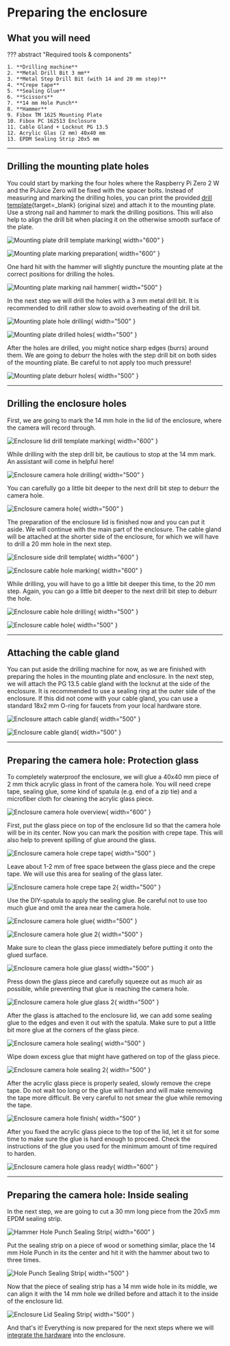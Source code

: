 # Preparing the enclosure

## What you will need

??? abstract "Required tools & components"

    1. **Drilling machine**
    2. **Metal Drill Bit 3 mm**
    3. **Metal Step Drill Bit (with 14 and 20 mm step)**
    4. **Crepe tape**
    5. **Sealing Glue**
    6. **Scissors**
    7. **14 mm Hole Punch**
    8. **Hammer**
    9. Fibox TM 1625 Mounting Plate
    10. Fibox PC 162513 Enclosure
    11. Cable Gland + Locknut PG 13.5
    12. Acrylic Glas (2 mm) 40x40 mm
    13. EPDM Sealing Strip 20x5 mm

---

## Drilling the mounting plate holes

You could start by marking the four holes where the Raspberry Pi Zero 2 W and
the PiJuice Zero will be fixed with the spacer bolts. Instead of measuring and
marking the drilling holes, you can print the provided
[drill template](https://github.com/maxsitt/insect-detect-docs/blob/main/PDF_templates/drilling_templates/mounting_plate_drill_template.pdf){target=_blank}
(original size) and attach it to the mounting plate. Use a strong nail and
hammer to mark the drilling positions. This will also help to align the drill
bit when placing it on the otherwise smooth surface of the plate.

![Mounting plate drill template marking](assets/images/mounting_plate_drill_template+marking.jpg){ width="600" }

![Mounting plate marking preparation](assets/images/mounting_plate_preparation.jpg){ width="600" }

One hard hit with the hammer will slightly puncture the mounting plate at the
correct positions for drilling the holes.

![Mounting plate marking nail hammer](assets/images/mounting_plate_hole_marking.jpg){ width="500" }

In the next step we will drill the holes with a 3 mm metal drill bit. It is
recommended to drill rather slow to avoid overheating of the drill bit.

![Mounting plate hole drilling](assets/images/mounting_plate_hole_drilling.jpg){ width="500" }

![Mounting plate drilled holes](assets/images/mounting_plate_holes.jpg){ width="500" }

After the holes are drilled, you might notice sharp edges (burrs) around them.
We are going to deburr the holes with the step drill bit on both sides of the
mounting plate. Be careful to not apply too much pressure!

![Mounting plate deburr holes](assets/images/mounting_plate_holes_deburr.jpg){ width="500" }

---

## Drilling the enclosure holes

First, we are going to mark the 14 mm hole in the lid of the
enclosure, where the camera will record through.

![Enclosure lid drill template marking](assets/images/enclosure_lid_drill_template+marking.jpg){ width="600" }

While drilling with the step drill bit, be cautious to stop at the 14 mm mark.
An assistant will come in helpful here!

![Enclosure camera hole drilling](assets/images/enclosure_camera_hole_drilling.jpg){ width="500" }

You can carefully go a little bit deeper to the next drill bit step to deburr the camera hole.

![Enclosure camera hole](assets/images/enclosure_camera_hole.jpg){ width="500" }

The preparation of the enclosure lid is finished now and you can put it aside.
We will continue with the main part of the enclosure. The cable gland will be
attached at the shorter side of the enclosure, for which we will have to drill
a 20 mm hole in the next step.

![Enclosure side drill template](assets/images/enclosure_side_drill_template.png){ width="600" }

![Enclosure cable hole marking](assets/images/enclosure_cable_hole_marking.jpg){ width="600" }

While drilling, you will have to go a little bit deeper this time, to the 20 mm step.
Again, you can go a little bit deeper to the next drill bit step to deburr the hole.

![Enclosure cable hole drilling](assets/images/enclosure_cable_hole_drilling.jpg){ width="500" }

![Enclosure cable hole](assets/images/enclosure_cable_hole.jpg){ width="500" }

---

## Attaching the cable gland

You can put aside the drilling machine for now, as we are finished with
preparing the holes in the mounting plate and enclosure. In the next step, we
will attach the PG 13.5 cable gland with the locknut at the side of the
enclosure. It is recommended to use a sealing ring at the outer side of the
enclosure. If this did not come with your cable gland, you can use a standard
18x2 mm O-ring for faucets from your local hardware store.

![Enclosure attach cable gland](assets/images/enclosure_attach_cable_gland.jpg){ width="500" }

![Enclosure cable gland](assets/images/enclosure_cable_gland.jpg){ width="500" }

---

## Preparing the camera hole: Protection glass

To completely waterproof the enclosure, we will glue a 40x40 mm piece of 2 mm
thick acrylic glass in front of the camera hole. You will need crepe tape,
sealing glue, some kind of spatula (e.g. end of a zip tie) and a microfiber
cloth for cleaning the acrylic glass piece.

![Enclosure camera hole overview](assets/images/camera_hole_overview.jpg){ width="600" }

First, put the glass piece on top of the enclosure lid so that the camera hole
will be in its center. Now you can mark the position with crepe tape. This will
also help to prevent spilling of glue around the glass.

![Enclosure camera hole crepe tape](assets/images/camera_hole_crepe_tape.jpg){ width="500" }

Leave about 1-2 mm of free space between the glass piece and the crepe tape. We
will use this area for sealing of the glass later.

![Enclosure camera hole crepe tape 2](assets/images/camera_hole_crepe_tape2.jpg){ width="500" }

Use the DIY-spatula to apply the sealing glue. Be careful not to use too much
glue and omit the area near the camera hole.

![Enclosure camera hole glue](assets/images/camera_hole_glue.jpg){ width="500" }

![Enclosure camera hole glue 2](assets/images/camera_hole_glue2.jpg){ width="500" }

Make sure to clean the glass piece immediately before putting it onto the glued surface.

![Enclosure camera hole glue glass](assets/images/camera_hole_glue_glass.jpg){ width="500" }

Press down the glass piece and carefully squeeze out as much air as possible,
while preventing that glue is reaching the camera hole.

![Enclosure camera hole glue glass 2](assets/images/camera_hole_glue_glass2.jpg){ width="500" }

After the glass is attached to the enclosure lid, we can add some sealing glue
to the edges and even it out with the spatula. Make sure to put a little bit
more glue at the corners of the glass piece.

![Enclosure camera hole sealing](assets/images/camera_hole_sealing.jpg){ width="500" }

Wipe down excess glue that might have gathered on top of the glass piece.

![Enclosure camera hole sealing 2](assets/images/camera_hole_sealing2.jpg){ width="500" }

After the acrylic glass piece is properly sealed, slowly remove the crepe tape.
Do not wait too long or the glue will harden and will make removing the tape
more difficult. Be very careful to not smear the glue while removing the tape.

![Enclosure camera hole finish](assets/images/camera_hole_finish.jpg){ width="500" }

After you fixed the acrylic glass piece to the top of the lid, let it sit for
some time to make sure the glue is hard enough to proceed. Check the instructions
of the glue you used for the minimum amount of time required to harden.

![Enclosure camera hole glass ready](assets/images/camera_hole_glass.jpg){ width="600" }

---

## Preparing the camera hole: Inside sealing

In the next step, we are going to cut a 30 mm long piece from the 20x5 mm EPDM
sealing strip.

![Hammer Hole Punch Sealing Strip](assets/images/hammer_holepunch_sealingstrip.jpg){ width="600" }

Put the sealing strip on a piece of wood or something similar, place the 14 mm
Hole Punch in its the center and hit it with the hammer about two to three times.

![Hole Punch Sealing Strip](assets/images/holepunch_sealingstrip.jpg){ width="500" }

Now that the piece of sealing strip has a 14 mm wide hole in its middle, we can
align it with the 14 mm hole we drilled before and attach it to the inside of
the enclosure lid.

![Enclosure Lid Sealing Strip](assets/images/enclosure_lid_sealingstrip.jpg){ width="500" }

And that's it! Everything is now prepared for the next steps where we will
[integrate the hardware](buildinstructions_hardware.md) into the enclosure.
